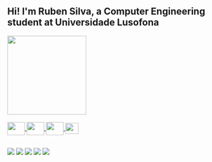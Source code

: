 ## Hi! I'm Ruben Silva, a Computer Engineering student at Universidade Lusofona
<div style="display: inline_block">
  <a href="https://github.com/ruben-22003218">
  <img height="180" src="https://github-readme-stats.vercel.app/api?username=ruben-22003218&show_icons=true&theme=dark&include_all_commits=true&count_private=true"/>
  <!--<img height="120" src="https://github-readme-stats.vercel.app/api/top-langs/?username=ruben-22003218&layout=compact&langs_count=7&theme=dark"/>-->
</div>
  
<div style="display: inline_block"><br>
  <img align="center" height="30" width="40" src="https://cdn.jsdelivr.net/gh/devicons/devicon/icons/python/python-original.svg"/>
  <img align="center" height="30" width="40" src="https://cdn.jsdelivr.net/gh/devicons/devicon/icons/c/c-original.svg"/>
  <img align="center" height="30" width="40" src="https://cdn.jsdelivr.net/gh/devicons/devicon/icons/java/java-original.svg"/>
  <img align="center" height="25" width="30" src="https://cdn.jsdelivr.net/gh/devicons/devicon/icons/kotlin/kotlin-original.svg"/>
</div>
  
##
  
<div>
  <a href="https://instagram.com/rbnvsilva" target="_blank"><img src="https://img.shields.io/badge/-Instagram-%23E4405F?style=for-the-badge&logo=instagram&logoColor=white" target="_blank"></a>
  <a href="https://twitter.com/gtfovro" target="_blank"><img src="https://img.shields.io/badge/Twitter-1DA1F2?style=for-the-badge&logo=twitter&logoColor=white" target="_blank"></a>
 	<a href="https://www.twitch.tv/rbnvsilva" target="_blank"><img src="https://img.shields.io/badge/Twitch-9146FF?style=for-the-badge&logo=twitch&logoColor=white" target="_blank"></a>
  <a href="https://www.linkedin.com/in/rubenvpsilva" target="_blank"><img src="https://img.shields.io/badge/-LinkedIn-%230077B5?style=for-the-badge&logo=linkedin&logoColor=white" target="_blank"></a>
  <a href="https://steamcommunity.com/id/rBnvsilva" target="_blank"><img src="https://img.shields.io/badge/Steam-000000?style=for-the-badge&logo=steam&logoColor=white"     target="_blank"></a>
</div>
